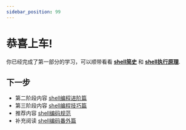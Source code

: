 ```yaml
---
sidebar_position: 99
---
```


# 恭喜上车!

你已经完成了第一部分的学习，可以顺带看看 **[shell简史](../03-shell-extras/shell-history.md)** 和 **[shell执行原理](../03-shell-extras/shell-exec-flow.md)**.


## 下一步

- 第二阶段内容 [shell编程进阶篇](https://xxx/shell-next)
- 第三阶段内容 [shell编程技巧篇](https://xxx/shell-next-2)
- 推荐内容 [shell编码规范](../04-shell-standards/shell-standards.md)
- 补充阅读 [shell编码番外篇](../03-shell-extras/index.md)